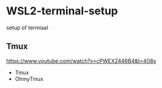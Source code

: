 # WSL2-terminal-setup
setup of termiaal

## Tmux
https://www.youtube.com/watch?v=cPWEX2446B4&t=408s

- Tmux
- OhmyTmux

